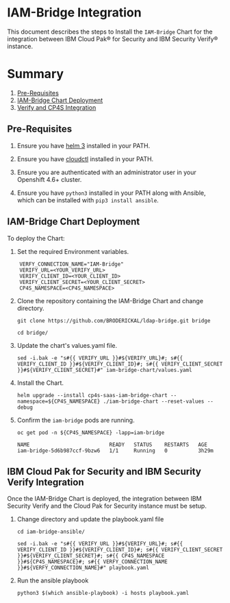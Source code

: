 # IAM-Bridge Integration

This document describes the steps to Install the `IAM-Bridge` Chart for the integration between IBM Cloud Pak® for Security and IBM Security Verify® instance.

# Summary

1. [Pre-Requisites](#pre-requisites)
1. [IAM-Bridge Chart Deployment](#iam-Bridge-chart-deployment)
1. [Verify and CP4S Integration](#verify-and-cp4s-integration)

## Pre-Requisites

1. Ensure you have [helm 3](https://www.ibm.com/docs/en/cloud-paks/cp-security/1.7.0?topic=tasks-installing-developer-tools#helm-v324) installed in your PATH.

2. Ensure you have [cloudctl](https://www.ibm.com/docs/en/cloud-paks/cp-security/1.7.0?topic=tasks-installing-developer-tools#cloudpak-cli) installed in your PATH.

3. Ensure you are authenticated with an administrator user in your Openshift 4.6+ cluster.

4. Ensure you have `python3` installed in your PATH along with Ansible, which can be installed with `pip3 install ansible`.

## IAM-Bridge Chart Deployment

To deploy the Chart:

1. Set the required Environment variables.

```
    VERFY_CONNECTION_NAME="IAM-Bridge"
    VERIFY_URL=<YOUR_VERIFY_URL>    
    VERIFY_CLIENT_ID=<YOUR_CLIENT_ID>
    VERIFY_CLIENT_SECRET=<YOUR_CLIENT_SECRET>
    CP4S_NAMESPACE=<CP4S_NAMESPACE>
```

2. Clone the repository containing the IAM-Bridge Chart and change directory.

    ```
    git clone https://github.com/BRODERICKAL/ldap-bridge.git bridge

    cd bridge/
    ```

3.  Update the chart's values.yaml file.

    ```
    sed -i.bak -e "s#{{ VERIFY_URL }}#${VERIFY_URL}#; s#{{ VERIFY_CLIENT_ID }}#${VERIFY_CLIENT_ID}#; s#{{ VERIFY_CLIENT_SECRET }}#${VERIFY_CLIENT_SECRET}#" iam-bridge-chart/values.yaml
    ```

4. Install the Chart.

    ```
    helm upgrade --install cp4s-saas-iam-bridge-chart --namespace=${CP4S_NAMESPACE} ./iam-bridge-chart --reset-values --debug
    ```

5. Confirm the `iam-bridge` pods are running.

    ```
    oc get pod -n ${CP4S_NAMESPACE} -lapp=iam-bridge

    NAME                          READY   STATUS    RESTARTS   AGE
    iam-bridge-5d6b987ccf-9bzw6   1/1     Running   0          3h29m    
    ```

## IBM Cloud Pak for Security and IBM Security Verify Integration

Once the IAM-Bridge Chart is deployed, the integration between IBM Security Verify and the Cloud Pak for Security instance must be setup.

1. Change directory and update the playbook.yaml file

    ```
    cd iam-bridge-ansible/

    sed -i.bak -e "s#{{ VERIFY_URL }}#${VERIFY_URL}#; s#{{ VERIFY_CLIENT_ID }}#${VERIFY_CLIENT_ID}#; s#{{ VERIFY_CLIENT_SECRET }}#${VERIFY_CLIENT_SECRET}#; s#{{ CP4S_NAMESPACE }}#${CP4S_NAMESPACE}#; s#{{ VERFY_CONNECTION_NAME }}#${VERFY_CONNECTION_NAME}#" playbook.yaml
    ```

2. Run the ansible playbook

    ```
    python3 $(which ansible-playbook) -i hosts playbook.yaml
    ```